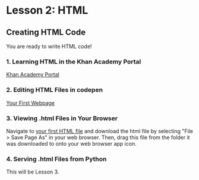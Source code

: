 # Lesson 2: HTML


## Creating HTML Code

You are ready to write HTML code!

### 1. Learning HTML in the Khan Academy Portal

[Khan Academy Portal](https://www.khanacademy.org/computing/computer-programming/html-css)

### 2. Editing HTML Files in __codepen__

[Your First Webpage](https://codepen.io/zsiegel/pen/zpvBON?editors=1000#0)

### 3. Viewing .html Files in Your Browser

Navigate to [your first HTML file](https://github.com/zsiegel92/Eitan_S/raw/master/static/hello.html) and download the html file by selecting "File > Save Page As" in your web browser. Then, drag this file from the folder it was downloaded to onto your web browser app icon.

### 4. Serving .html Files from Python

This will be Lesson 3.

